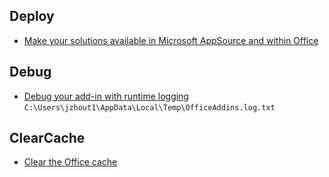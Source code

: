 ## Deploy
- [Make your solutions available in Microsoft AppSource and within Office](https://docs.microsoft.com/en-us/office/dev/store/submit-to-appsource-via-partner-center?tabs=workspaces-view)

## Debug
- [Debug your add-in with runtime logging](https://docs.microsoft.com/en-us/office/dev/add-ins/testing/runtime-logging)
`C:\Users\jzhout1\AppData\Local\Temp\OfficeAddins.log.txt`

## ClearCache
- [Clear the Office cache](https://docs.microsoft.com/en-us/office/dev/add-ins/testing/clear-cache#manually-clear-the-cache-in-excel-word-and-powerpoint)